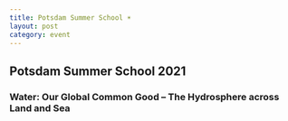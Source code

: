 ```yaml
---
title: Potsdam Summer School ☀️
layout: post
category: event
---
```


## Potsdam Summer School 2021

### Water: Our Global Common Good – The Hydrosphere across Land and Sea
